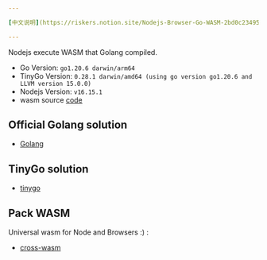 ```yaml
---

[中文说明](https://riskers.notion.site/Nodejs-Browser-Go-WASM-2bd0c234951342f4931ba44c05c17c54?pvs=4)

---
```


Nodejs execute WASM that Golang compiled.

* Go Version: `go1.20.6 darwin/arm64`
* TinyGo Version: `0.28.1 darwin/amd64 (using go version go1.20.6 and LLVM version 15.0.0)`
* Nodejs Version: `v16.15.1`
* wasm source [code](./examples/wasm/README.md)

## Official Golang solution

* [Golang](./examples/golang/README.md)

## TinyGo solution

* [tinygo](./examples/tinygo/README.md)

## Pack WASM

Universal wasm for Node and Browsers :) :

* [cross-wasm](./packages/cross-wasm/README.md)
